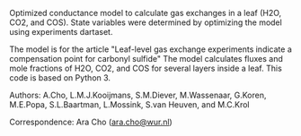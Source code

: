 Optimized conductance model to calculate gas exchanges in a leaf (H2O, CO2, and COS).
State variables were determined by optimizing the model using experiments dartaset.

The model is for the article "Leaf-level gas exchange experiments indicate a compensation point for carbonyl sulfide"
The model calculates fluxes and mole fractions of H2O, CO2, and COS for several layers inside a leaf.
This code is based on Python 3. 

Authors: A.Cho, L.M.J.Kooijmans, S.M.Diever, M.Wassenaar, G.Koren, M.E.Popa, S.L.Baartman, L.Mossink, S.van Heuven, and M.C.Krol

Correspondence: Ara Cho (ara.cho@wur.nl)
